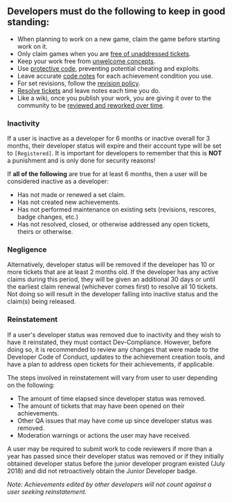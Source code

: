 ## Developers must do the following to keep in good standing:

- When planning to work on a new game, claim the game before starting work on it.
- Only claim games when you are [free of unaddressed tickets](/guidelines/dev-coc/#handling-tickets).
- Keep your work free from [unwelcome concepts](/guidelines/unwelcome-concepts/).
- Use [protective code](/guidelines/achievement-set-requirements/), preventing potential cheating and exploits.
- Leave accurate [code notes](/guidelines/achievement-set-requirements/#code-notes) for each achievement condition you use.
- For set revisions, follow the [revision policy](/guidelines/revision-guidelines/).
- [Resolve tickets](/guidelines/dev-coc/#handling-tickets) and leave notes each time you do.
- Like a wiki, once you publish your work, you are giving it over to the community to be [reviewed and reworked over time](/guidelines/dev-coc/#achievement-ownership).


### Inactivity

If a user is inactive as a developer for 6 months or inactive overall for 3 months, their developer status will expire and their account type will be set to `[Registered]`. It is important for developers to remember that this is **NOT** a punishment and is only done for security reasons!

If **all of the following** are true for at least 6 months, then a user will be considered inactive as a developer:
- Has not made or renewed a set claim.
- Has not created new achievements.
- Has not performed maintenance on existing sets (revisions, rescores, badge changes, etc.)
- Has not resolved, closed, or otherwise addressed any open tickets, theirs or otherwise.

### Negligence

Alternatively, developer status will be removed if the developer has 10 or more tickets that are at least 2 months old. If the developer has any active claims during this period, they will be given an additional 30 days or until the earliest claim renewal (whichever comes first) to resolve all 10 tickets. Not doing so will result in the developer falling into inactive status and the claim(s) being released.

### Reinstatement

If a user's developer status was removed due to inactivity and they wish to have it reinstated, they must contact Dev-Compliance. However, before doing so, it is recommended to review any changes that were made to the Developer Code of Conduct, updates to the achievement creation tools, and have a plan to address open tickets for their achievements, if applicable.

The steps involved in reinstatement will vary from user to user depending on the following:
- The amount of time elapsed since developer status was removed.
- The amount of tickets that may have been opened on their achievements. 
- Other QA issues that may have come up since developer status was removed.
- Moderation warnings or actions the user may have received.

A user may be required to submit work to code reviewers if more than a year has passed since their developer status was removed or if they initially obtained developer status before the junior developer program existed (July 2018) and did not retroactively obtain the Junior Developer badge.

*Note: Achievements edited by other developers will not count against a user seeking reinstatement.*